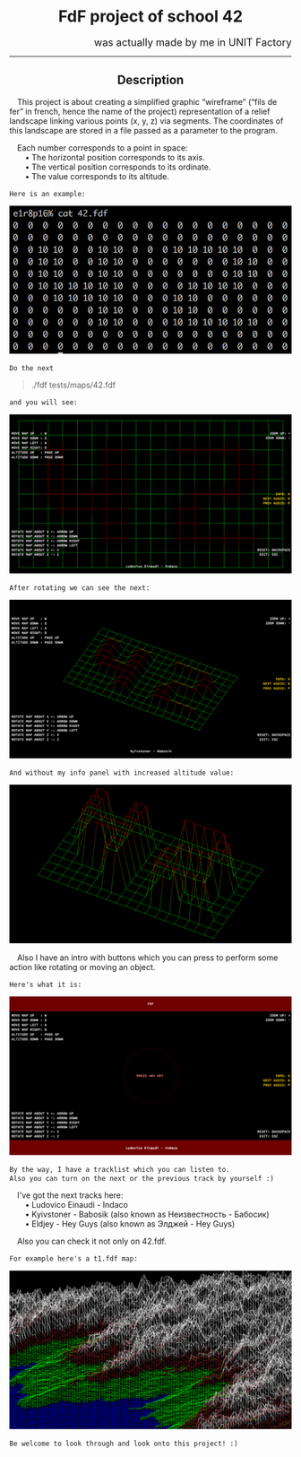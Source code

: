<h1 align="center">FdF project of school 42</h1>
<div align="right" style="font-size: 18px">was actually made by me in UNIT Factory</div>
<hr>
<h2 align="center">Description</h2>
  
&emsp;This project is about creating a simplified graphic “wireframe” (“fils de fer” in french, hence the name of the project) representation of a relief landscape linking various points (x, y, z) via segments. The coordinates of this landscape are stored in a file passed as a parameter to the program.  
  
&emsp;Each number corresponds to a point in space:  
&emsp;&emsp;• The horizontal position corresponds to its axis.  
&emsp;&emsp;• The vertical position corresponds to its ordinate.  
&emsp;&emsp;• The value corresponds to its altitude.  

	Here is an example:  

![Picture](https://github.com/ZeTRoY/fdf/blob/master/Images/Screen%20Shot%202018-07-28%20at%2021.45.18.png)
  

	Do the next

>./fdf tests/maps/42.fdf
  
	and you will see:

![Picture](https://github.com/ZeTRoY/fdf/blob/master/Images/Screen%20Shot%202018-07-28%20at%2021.33.44.png)
  

	After rotating we can see the next:

![Picture](https://github.com/ZeTRoY/fdf/blob/master/Images/Screen%20Shot%202018-07-28%20at%2021.35.45.png)
  

	And without my info panel with increased altitude value:

![Picture](https://github.com/ZeTRoY/fdf/blob/master/Images/Screen%20Shot%202018-07-28%20at%2021.36.24.png)
  

&emsp;Also I have an intro with buttons which you can press to perform some action like rotating or moving an object.  
  
	Here's what it is:

![Picture](https://github.com/ZeTRoY/fdf/blob/master/Images/Screen%20Shot%202018-07-28%20at%2021.34.54.png)
  

	By the way, I have a tracklist which you can listen to.
	Also you can turn on the next or the previous track by yourself :)

&emsp;I've got the next tracks here:  
&emsp;&emsp;• Ludovico Einaudi - Indaco  
&emsp;&emsp;• Kyivstoner - Babosik (also known as Неизвестность - Бабосик)  
&emsp;&emsp;• Eldjey - Hey Guys (also known as Элджей - Hey Guys)  

&emsp;Also you can check it not only on 42.fdf.  
  
	For example here's a t1.fdf map:

![Picture](https://github.com/ZeTRoY/fdf/blob/master/Images/Screen%20Shot%202018-07-28%20at%2021.39.30.png)

	Be welcome to look through and look onto this project! :)